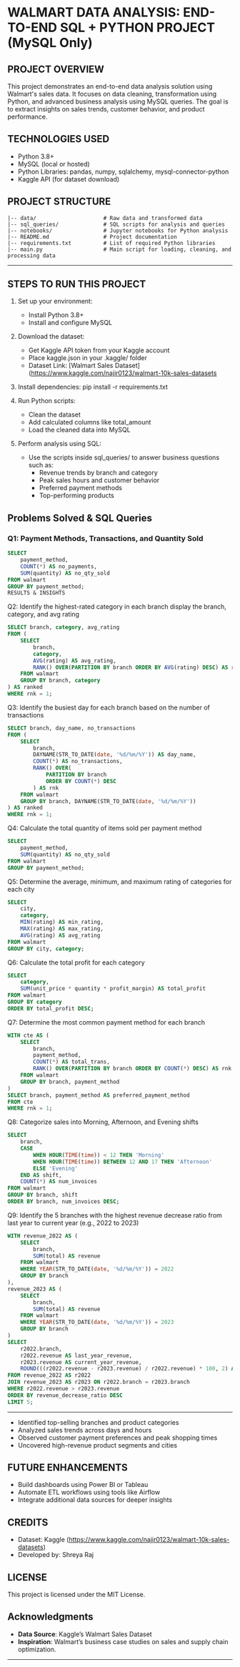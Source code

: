 WALMART DATA ANALYSIS: END-TO-END SQL + PYTHON PROJECT (MySQL Only)
====================================================================

PROJECT OVERVIEW
----------------
This project demonstrates an end-to-end data analysis solution using Walmart's sales data.
It focuses on data cleaning, transformation using Python, and advanced business analysis 
using MySQL queries. The goal is to extract insights on sales trends, customer behavior, 
and product performance.

TECHNOLOGIES USED
-----------------
- Python 3.8+
- MySQL (local or hosted)
- Python Libraries: pandas, numpy, sqlalchemy, mysql-connector-python
- Kaggle API (for dataset download)

PROJECT STRUCTURE
-----------------
```plaintext
|-- data/                     # Raw data and transformed data
|-- sql_queries/              # SQL scripts for analysis and queries
|-- notebooks/                # Jupyter notebooks for Python analysis
|-- README.md                 # Project documentation
|-- requirements.txt          # List of required Python libraries
|-- main.py                   # Main script for loading, cleaning, and processing data
```
---


STEPS TO RUN THIS PROJECT
--------------------------
1. Set up your environment:
   - Install Python 3.8+
   - Install and configure MySQL

2. Download the dataset:
   - Get Kaggle API token from your Kaggle account
   - Place kaggle.json in your .kaggle/ folder
   - Dataset Link: [Walmart Sales Dataset](https://www.kaggle.com/najir0123/walmart-10k-sales-datasets

3. Install dependencies:
   pip install -r requirements.txt

4. Run Python scripts:
   - Clean the dataset
   - Add calculated columns like total_amount
   - Load the cleaned data into MySQL

5. Perform analysis using SQL:
   - Use the scripts inside sql_queries/ to answer business questions such as:
     * Revenue trends by branch and category
     * Peak sales hours and customer behavior
     * Preferred payment methods
     * Top-performing products
       
## Problems Solved & SQL Queries

###  Q1: Payment Methods, Transactions, and Quantity Sold
```sql
SELECT 
    payment_method,
    COUNT(*) AS no_payments,
    SUM(quantity) AS no_qty_sold
FROM walmart
GROUP BY payment_method;
RESULTS & INSIGHTS
```
Q2: Identify the highest-rated category in each branch display the branch, category, and avg rating
```sql
SELECT branch, category, avg_rating
FROM (
    SELECT 
        branch,
        category,
        AVG(rating) AS avg_rating,
        RANK() OVER(PARTITION BY branch ORDER BY AVG(rating) DESC) AS rnk
    FROM walmart
    GROUP BY branch, category
) AS ranked
WHERE rnk = 1;
```
Q3: Identify the busiest day for each branch based on the number of transactions
```sql
SELECT branch, day_name, no_transactions
FROM (
    SELECT 
        branch,
        DAYNAME(STR_TO_DATE(date, '%d/%m/%Y')) AS day_name,
        COUNT(*) AS no_transactions,
        RANK() OVER(
            PARTITION BY branch 
            ORDER BY COUNT(*) DESC
        ) AS rnk
    FROM walmart
    GROUP BY branch, DAYNAME(STR_TO_DATE(date, '%d/%m/%Y'))
) AS ranked
WHERE rnk = 1;
```
Q4: Calculate the total quantity of items sold per payment method
```sql
SELECT 
	payment_method,
    SUM(quantity) AS no_qty_sold
FROM walmart
GROUP BY payment_method;
```
 Q5: Determine the average, minimum, and maximum rating of categories for each city
```sql
SELECT 
    city,
    category,
    MIN(rating) AS min_rating,
    MAX(rating) AS max_rating,
    AVG(rating) AS avg_rating
FROM walmart
GROUP BY city, category;
```
Q6: Calculate the total profit for each category
```sql
SELECT 
    category,
    SUM(unit_price * quantity * profit_margin) AS total_profit
FROM walmart
GROUP BY category
ORDER BY total_profit DESC;
```
Q7: Determine the most common payment method for each branch
```sql
WITH cte AS (
    SELECT 
        branch,
        payment_method,
        COUNT(*) AS total_trans,
        RANK() OVER(PARTITION BY branch ORDER BY COUNT(*) DESC) AS rnk
    FROM walmart
    GROUP BY branch, payment_method
)
SELECT branch, payment_method AS preferred_payment_method
FROM cte
WHERE rnk = 1;
```
Q8: Categorize sales into Morning, Afternoon, and Evening shifts
```sql
SELECT
    branch,
    CASE 
        WHEN HOUR(TIME(time)) < 12 THEN 'Morning'
        WHEN HOUR(TIME(time)) BETWEEN 12 AND 17 THEN 'Afternoon'
        ELSE 'Evening'
    END AS shift,
    COUNT(*) AS num_invoices
FROM walmart
GROUP BY branch, shift
ORDER BY branch, num_invoices DESC;
```
Q9: Identify the 5 branches with the highest revenue decrease ratio from last year to current year (e.g., 2022 to 2023)
```sql
WITH revenue_2022 AS (
    SELECT 
        branch,
        SUM(total) AS revenue
    FROM walmart
    WHERE YEAR(STR_TO_DATE(date, '%d/%m/%Y')) = 2022
    GROUP BY branch
),
revenue_2023 AS (
    SELECT 
        branch,
        SUM(total) AS revenue
    FROM walmart
    WHERE YEAR(STR_TO_DATE(date, '%d/%m/%Y')) = 2023
    GROUP BY branch
)
SELECT 
    r2022.branch,
    r2022.revenue AS last_year_revenue,
    r2023.revenue AS current_year_revenue,
    ROUND(((r2022.revenue - r2023.revenue) / r2022.revenue) * 100, 2) AS revenue_decrease_ratio
FROM revenue_2022 AS r2022
JOIN revenue_2023 AS r2023 ON r2022.branch = r2023.branch
WHERE r2022.revenue > r2023.revenue
ORDER BY revenue_decrease_ratio DESC
LIMIT 5;
```

------------------
- Identified top-selling branches and product categories
- Analyzed sales trends across days and hours
- Observed customer payment preferences and peak shopping times
- Uncovered high-revenue product segments and cities

FUTURE ENHANCEMENTS
-------------------
- Build dashboards using Power BI or Tableau
- Automate ETL workflows using tools like Airflow
- Integrate additional data sources for deeper insights

CREDITS
-------
- Dataset: Kaggle (https://www.kaggle.com/najir0123/walmart-10k-sales-datasets)
- Developed by: Shreya Raj

LICENSE
-------
This project is licensed under the MIT License.


## Acknowledgments

- **Data Source**: Kaggle’s Walmart Sales Dataset
- **Inspiration**: Walmart’s business case studies on sales and supply chain optimization.

---
